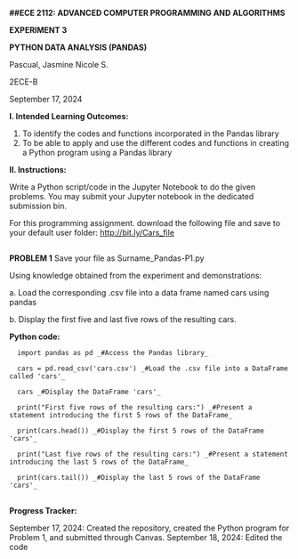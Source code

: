 **##ECE 2112: ADVANCED COMPUTER PROGRAMMING AND ALGORITHMS**

**EXPERIMENT 3**

**PYTHON DATA ANALYSIS (PANDAS)**

Pascual, Jasmine Nicole S.

2ECE-B

September 17, 2024

**I. Intended Learning Outcomes:**

1. To identify the codes and functions incorporated in the Pandas library
2. To be able to apply and use the different codes and functions in creating a Python program using a Pandas library

**II. Instructions:**

Write a Python script/code in the Jupyter Notebook to do the given problems. 
You may submit your Jupyter notebook in the dedicated submission bin.

For this programming assignment. download the following file and save to your default user folder:
http://bit.ly/Cars_file
##
**PROBLEM 1**
Save your file as Surname_Pandas-P1.py

Using knowledge obtained from the experiment and demonstrations:

a. Load the corresponding .csv file into a data frame named cars using pandas

b. Display the first five and last five rows of the resulting cars.

**Python code:**

      import pandas as pd _#Access the Pandas library_ 
      
      cars = pd.read_csv('cars.csv') _#Load the .csv file into a DataFrame called 'cars'_
      
      cars _#Display the DataFrame 'cars'_
      
      print("First five rows of the resulting cars:") _#Present a statement introducing the first 5 rows of the DataFrame_ 
      
      print(cars.head()) _#Display the first 5 rows of the DataFrame 'cars'_
      
      print("Last five rows of the resulting cars:") _#Present a statement introducing the last 5 rows of the DataFrame_
      
      print(cars.tail()) _#Display the last 5 rows of the DataFrame 'cars'_

##

**Progress Tracker:**

September 17, 2024: Created the repository, created the Python program for Problem 1, and submitted through Canvas.
September 18, 2024: Edited the code
